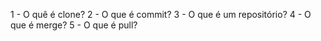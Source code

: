 1 - O quê é clone?
2 - O que é commit?
3 - O que é um repositório?
4 - O que é merge?
5 - O que é pull?